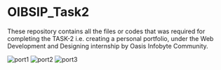 # OIBSIP_Task2
These repository contains all the files or codes that was required for completing the TASK-2 i.e. creating a personal portfolio, under the Web Development and Designing internship by Oasis Infobyte Community.

![port1](https://user-images.githubusercontent.com/67512104/150676186-26f48fae-a007-4454-b6e7-3579d16a4077.PNG)
![port2](https://user-images.githubusercontent.com/67512104/150676183-32893509-3482-4edf-86f5-42d08bde9060.PNG)
![port3](https://user-images.githubusercontent.com/67512104/150676185-f18c0983-cda0-45cf-8d5d-91c7563ce402.PNG)

